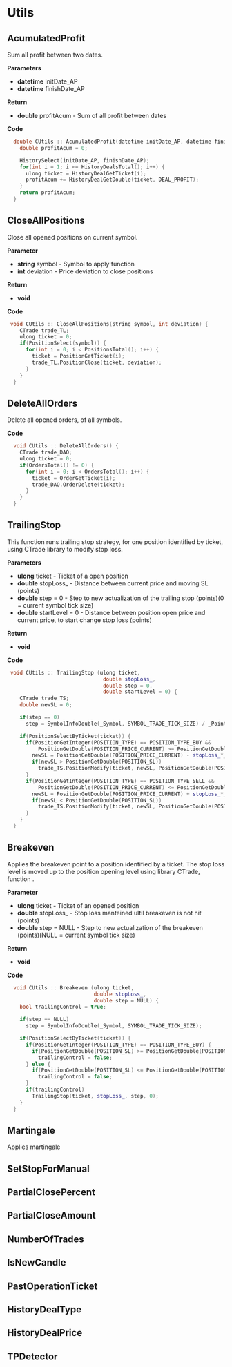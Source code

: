 # Utils

## AcumulatedProfit

Sum all profit between two dates.

**Parameters**

* **datetime** initDate_AP
* **datetime** finishDate_AP

**Return**

* **double** profitAcum - Sum of all profit between dates

**Code**

```c++
  double CUtils :: AcumulatedProfit(datetime initDate_AP, datetime finishDate_AP) {
    double profitAcum = 0;

    HistorySelect(initDate_AP, finishDate_AP);
    for(int i = 1; i <= HistoryDealsTotal(); i++) {
      ulong ticket = HistoryDealGetTicket(i);
      profitAcum += HistoryDealGetDouble(ticket, DEAL_PROFIT);
    }
    return profitAcum;
  }
```

## CloseAllPositions

Close all opened positions on current symbol.

**Parameter**

* **string** symbol - Symbol to apply function
* **int** deviation - Price deviation to close positions

**Return**

* **void**

**Code**

```c++
 void CUtils :: CloseAllPositions(string symbol, int deviation) {
    CTrade trade_TL;
    ulong ticket = 0;
    if(PositionSelect(symbol)) {
      for(int i = 0; i < PositionsTotal(); i++) {
        ticket = PositionGetTicket(i);
        trade_TL.PositionClose(ticket, deviation);
      }
    }
  }
```

## DeleteAllOrders

Delete all opened orders, of all symbols.

**Code**
```c++
  void CUtils :: DeleteAllOrders() {
    CTrade trade_DAO;
    ulong ticket = 0;
    if(OrdersTotal() != 0) {
      for(int i = 0; i < OrdersTotal(); i++) {
        ticket = OrderGetTicket(i);
        trade_DAO.OrderDelete(ticket);
      }
    }
  }
```

## TrailingStop

This function runs trailing stop strategy, for one position identified by ticket, using CTrade library to modify stop loss.   

**Parameters**

* **ulong** ticket - Ticket of a open position 
* **double** stopLoss_ - Distance between current price and moving SL (points)
* **double** step = 0 - Step to new actualization of the trailing stop (points)(0 = current symbol tick size)
* **double** startLevel = 0 - Distance between position open price and current price, to start change stop loss (points) 

**Return**

* **void**

**Code**
```c++
 void CUtils :: TrailingStop (ulong ticket,
                               double stopLoss_,
                               double step = 0,
                               double startLevel = 0) {
    CTrade trade_TS;
    double newSL = 0;

    if(step == 0)
      step = SymbolInfoDouble(_Symbol, SYMBOL_TRADE_TICK_SIZE) / _Point;

    if(PositionSelectByTicket(ticket)) {
      if(PositionGetInteger(POSITION_TYPE) == POSITION_TYPE_BUY &&
          PositionGetDouble(POSITION_PRICE_CURRENT) >= PositionGetDouble(POSITION_PRICE_OPEN) + startLevel*_Point) {
        newSL = PositionGetDouble(POSITION_PRICE_CURRENT) - stopLoss_*_Point;
        if(newSL > PositionGetDouble(POSITION_SL))
          trade_TS.PositionModify(ticket, newSL, PositionGetDouble(POSITION_TP));
      }
      if(PositionGetInteger(POSITION_TYPE) == POSITION_TYPE_SELL &&
          PositionGetDouble(POSITION_PRICE_CURRENT) <= PositionGetDouble(POSITION_PRICE_OPEN) - startLevel*_Point) {
        newSL = PositionGetDouble(POSITION_PRICE_CURRENT) + stopLoss_*_Point;
        if(newSL < PositionGetDouble(POSITION_SL))
          trade_TS.PositionModify(ticket, newSL, PositionGetDouble(POSITION_TP));
      }
    }
  }
```

## Breakeven

Applies the breakeven point to a position identified by a ticket. The stop loss level is moved up to the position opening level using library CTrade, function .

**Parameter**

* **ulong** ticket - Ticket of an opened position
* **double** stopLoss_ - Stop loss manteined ultil breakeven is not hit (points)
* **double** step = NULL - Step to new actualization of the breakeven (points)(NULL = current symbol tick size)

**Return**

* **void**

**Code**

```c++
  void CUtils :: Breakeven (ulong ticket,
                            double stopLoss_,
                            double step = NULL) {
    bool trailingControl = true;

    if(step == NULL)
      step = SymbolInfoDouble(_Symbol, SYMBOL_TRADE_TICK_SIZE);

    if(PositionSelectByTicket(ticket)) {
      if(PositionGetInteger(POSITION_TYPE) == POSITION_TYPE_BUY) {
        if(PositionGetDouble(POSITION_SL) >= PositionGetDouble(POSITION_PRICE_OPEN))
          trailingControl = false;
      } else {
        if(PositionGetDouble(POSITION_SL) <= PositionGetDouble(POSITION_PRICE_OPEN))
          trailingControl = false;
      }
      if(trailingControl)
        TrailingStop(ticket, stopLoss_, step, 0);
    }
  }
```

## Martingale

Applies martingale

## SetStopForManual

## PartialClosePercent

## PartialCloseAmount

## NumberOfTrades

## IsNewCandle

## PastOperationTicket

## HistoryDealType

## HistoryDealPrice

## TPDetector


